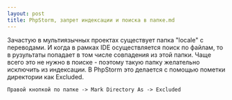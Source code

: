```yaml
---
layout: post
title: PhpStorm, запрет индексации и поиска в папке.md
---
```

Зачастую в мультиязычных проектах существует папка "locale" с переводами. И когда в рамках IDE осуществляется поиск по файлам, то в рузультаты попадает в том числе совпадения из этой папки. Чаще всего это не нужно в поиске - поэтому такую папку желательно исключить из индексации.
В PhpStorm это делается с помощью пометки директории как Excluded.
```
Правой кнопкой по папке -> Mark Directory As -> Excluded
```

